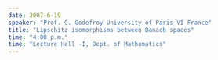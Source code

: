 ```yaml
---
date: 2007-6-19
speaker: "Prof. G. Godefroy University of Paris VI France"
title: "Lipschitz isomorphisms between Banach spaces"
time: "4:00 p.m." 
time: "Lecture Hall -I, Dept. of Mathematics"
---
```


